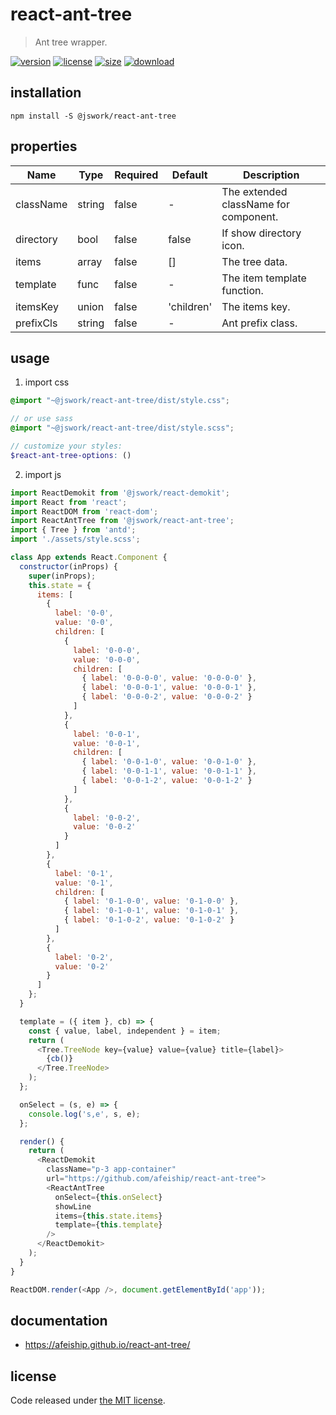 # react-ant-tree
> Ant tree wrapper.

[![version][version-image]][version-url]
[![license][license-image]][license-url]
[![size][size-image]][size-url]
[![download][download-image]][download-url]

## installation
```shell
npm install -S @jswork/react-ant-tree
```

## properties
| Name      | Type   | Required | Default    | Description                           |
| --------- | ------ | -------- | ---------- | ------------------------------------- |
| className | string | false    | -          | The extended className for component. |
| directory | bool   | false    | false      | If show directory icon.               |
| items     | array  | false    | []         | The tree data.                        |
| template  | func   | false    | -          | The item template function.           |
| itemsKey  | union  | false    | 'children' | The items key.                        |
| prefixCls | string | false    | -          | Ant prefix class.                     |


## usage
1. import css
  ```scss
  @import "~@jswork/react-ant-tree/dist/style.css";

  // or use sass
  @import "~@jswork/react-ant-tree/dist/style.scss";

  // customize your styles:
  $react-ant-tree-options: ()
  ```
2. import js
  ```js
  import ReactDemokit from '@jswork/react-demokit';
  import React from 'react';
  import ReactDOM from 'react-dom';
  import ReactAntTree from '@jswork/react-ant-tree';
  import { Tree } from 'antd';
  import './assets/style.scss';

  class App extends React.Component {
    constructor(inProps) {
      super(inProps);
      this.state = {
        items: [
          {
            label: '0-0',
            value: '0-0',
            children: [
              {
                label: '0-0-0',
                value: '0-0-0',
                children: [
                  { label: '0-0-0-0', value: '0-0-0-0' },
                  { label: '0-0-0-1', value: '0-0-0-1' },
                  { label: '0-0-0-2', value: '0-0-0-2' }
                ]
              },
              {
                label: '0-0-1',
                value: '0-0-1',
                children: [
                  { label: '0-0-1-0', value: '0-0-1-0' },
                  { label: '0-0-1-1', value: '0-0-1-1' },
                  { label: '0-0-1-2', value: '0-0-1-2' }
                ]
              },
              {
                label: '0-0-2',
                value: '0-0-2'
              }
            ]
          },
          {
            label: '0-1',
            value: '0-1',
            children: [
              { label: '0-1-0-0', value: '0-1-0-0' },
              { label: '0-1-0-1', value: '0-1-0-1' },
              { label: '0-1-0-2', value: '0-1-0-2' }
            ]
          },
          {
            label: '0-2',
            value: '0-2'
          }
        ]
      };
    }

    template = ({ item }, cb) => {
      const { value, label, independent } = item;
      return (
        <Tree.TreeNode key={value} value={value} title={label}>
          {cb()}
        </Tree.TreeNode>
      );
    };

    onSelect = (s, e) => {
      console.log('s,e', s, e);
    };

    render() {
      return (
        <ReactDemokit
          className="p-3 app-container"
          url="https://github.com/afeiship/react-ant-tree">
          <ReactAntTree
            onSelect={this.onSelect}
            showLine
            items={this.state.items}
            template={this.template}
          />
        </ReactDemokit>
      );
    }
  }

  ReactDOM.render(<App />, document.getElementById('app'));

  ```

## documentation
- https://afeiship.github.io/react-ant-tree/


## license
Code released under [the MIT license](https://github.com/afeiship/react-ant-tree/blob/master/LICENSE.txt).

[version-image]: https://img.shields.io/npm/v/@jswork/react-ant-tree
[version-url]: https://npmjs.org/package/@jswork/react-ant-tree

[license-image]: https://img.shields.io/npm/l/@jswork/react-ant-tree
[license-url]: https://github.com/afeiship/react-ant-tree/blob/master/LICENSE.txt

[size-image]: https://img.shields.io/bundlephobia/minzip/@jswork/react-ant-tree
[size-url]: https://github.com/afeiship/react-ant-tree/blob/master/dist/react-ant-tree.min.js

[download-image]: https://img.shields.io/npm/dm/@jswork/react-ant-tree
[download-url]: https://www.npmjs.com/package/@jswork/react-ant-tree
